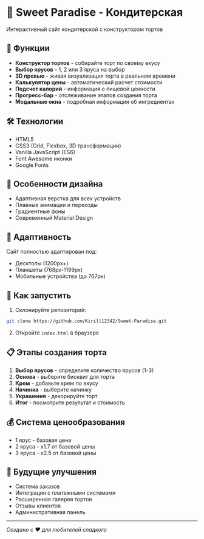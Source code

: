 # 🍰 Sweet Paradise - Кондитерская

Интерактивный сайт кондитерской с конструктором тортов

## 🎂 Функции

- **Конструктор тортов** - собирайте торт по своему вкусу
- **Выбор ярусов** - 1, 2 или 3 яруса на выбор
- **3D превью** - живая визуализация торта в реальном времени
- **Калькулятор цены** - автоматический расчет стоимости
- **Подсчет калорий** - информация о пищевой ценности
- **Прогресс-бар** - отслеживание этапов создания торта
- **Модальные окна** - подробная информация об ингредиентах

## 🛠 Технологии

- HTML5
- CSS3 (Grid, Flexbox, 3D трансформации)
- Vanilla JavaScript (ES6)
- Font Awesome иконки
- Google Fonts

## 🎨 Особенности дизайна

- Адаптивная верстка для всех устройств
- Плавные анимации и переходы
- Градиентные фоны
- Современный Material Design

## 📱 Адаптивность

Сайт полностью адаптирован под:
- Десктопы (1200px+)
- Планшеты (768px-1199px)
- Мобильные устройства (до 767px)

## 🚀 Как запустить

1. Склонируйте репозиторий:
```bash
git clone https://github.com/Kirill12342/Sweet-Paradise.git
```

2. Откройте `index.html` в браузере

## 📋 Этапы создания торта

1. **Выбор ярусов** - определите количество ярусов (1-3)
2. **Основа** - выберите бисквит для торта
3. **Крем** - добавьте крем по вкусу
4. **Начинка** - выберите начинку
5. **Украшения** - декорируйте торт
6. **Итог** - посмотрите результат и стоимость

## 💰 Система ценообразования

- 1 ярус - базовая цена
- 2 яруса - x1.7 от базовой цены
- 3 яруса - x2.5 от базовой цены

## 🎯 Будущие улучшения

- Система заказов
- Интеграция с платежными системами
- Расширенная галерея тортов
- Отзывы клиентов
- Административная панель

---

*Создано с ❤️ для любителей сладкого*